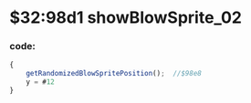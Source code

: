 ﻿
# $32:98d1 showBlowSprite_02

### code:
```js
{
	getRandomizedBlowSpritePosition();	//$98e8
	y = #12
}
```


